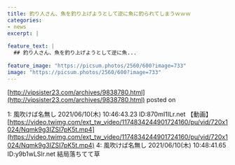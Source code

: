 ```yaml
---
title: 釣り人さん、魚を釣り上げようとして逆に魚に釣られてしまうｗｗｗ
categories:
- news
excerpt: |
  
feature_text: |
  ## 釣り人さん、魚を釣り上げようとして逆に魚...
  
feature_image: "https://picsum.photos/2560/600?image=733"
image: "https://picsum.photos/2560/600?image=733"
---
```


[http://vipsister23.com/archives/9838780.html](http://vipsister23.com/archives/9838780.html)
posted on 

<!--more-->

1: 風吹けば名無し 2021/06/10(木) 10:46:43.23 ID:870mI1ILr.net 【動画】[https://video.twimg.com/ext_tw_video/1174834244901724160/pu/vid/720x1024/Nqmk9g3IZSI7pK5t.mp4](https://video.twimg.com/ext_tw_video/1174834244901724160/pu/vid/720x1024/Nqmk9g3IZSI7pK5t.mp4) 4: 風吹けば名無し 2021/06/10(木) 10:48:41.65 ID:y9b1wLSlr.net 結局落ちてて草
